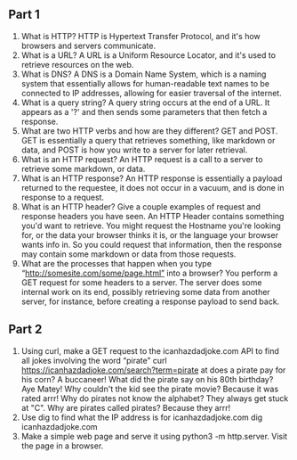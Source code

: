 ## Part 1
1. What is HTTP?
    HTTP is Hypertext Transfer Protocol, and it's how browsers and servers communicate.
2. What is a URL?
    A URL is a Uniform Resource Locator, and it's used to retrieve resources on the web.
3. What is DNS?
    A DNS is a Domain Name System, which is a naming system that essentially allows for human-readable text names to be connected to IP addresses, allowing for easier traversal of the internet.
4. What is a query string?
    A query string occurs at the end of a URL. It appears as a '?' and then sends some parameters that then fetch a response.
5. What are two HTTP verbs and how are they different?
    GET and POST. GET is essentially a query that retrieves something, like markdown or data, and POST is how you write to a server for later retrieval.
6. What is an HTTP request?
    An HTTP request is a call to a server to retrieve some markdown, or data.
7. What is an HTTP response?
    An HTTP response is essentially a payload returned to the requestee, it does not occur in a vacuum, and is done in response to a request.
8. What is an HTTP header? Give a couple examples of request and response headers you have seen.
    An HTTP Header contains something you'd want to retrieve. You might request the Hostname you're looking for, or the data your browser thinks it is, or the language your browser wants info in. So you could request that information, then the response may contain some markdown or data from those requests.
9. What are the processes that happen when you type “http://somesite.com/some/page.html” into a browser?
    You perform a GET request for some headers to a server. The server does some internal work on its end, possibly retrieving some data from another server, for instance, before creating a response payload to send back.

## Part 2
1. Using curl, make a GET request to the icanhazdadjoke.com API to find all jokes involving the word “pirate”
    curl https://icanhazdadjoke.com/search?term=pirate
at does a pirate pay for his corn? A buccaneer!
What did the pirate say on his 80th birthday? Aye Matey!
Why couldn't the kid see the pirate movie? Because it was rated arrr!
Why do pirates not know the alphabet? They always get stuck at "C".
Why are pirates called pirates? Because they arrr!
2. Use dig to find what the IP address is for icanhazdadjoke.com
    dig icanhazdadjoke.com
3. Make a simple web page and serve it using python3 -m http.server. Visit the page in a browser.

